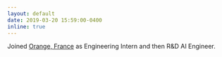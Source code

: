 ```yaml
---
layout: default
date: 2019-03-20 15:59:00-0400
inline: true
---
```


Joined [Orange, France](https://hellofuture.orange.com/en/) as Engineering Intern and then R&D AI Engineer.
